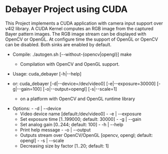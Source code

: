 Debayer Project using CUDA
==========================

This Project implements a CUDA application with camera input support over v4l2
library. A CUDA Kernel computes an RGB image from the captured Bayer pattern
images. The RGB image stream can be displayed with OpenCV or OpenGL. At
configure time the support of OpenGL or OpenCV can be disabled. Both sinks are
enabled by default.

* Compile: ./autogen.sh [--without-{opencv|opengl}]
		make
    * Compilation with OpenCV and OpenGL support.

* Usage: 	cuda_debayer [-h|--help]
* or:		cuda_debayer [-d|--device=/dev/video0] [-e|--exposure=30000]
			[-g|--gain=100] [-o|--output=opengl] [-s|--scale=1]
	* on a platform with OpenCV and OpenGL runtime library

+    Options:
    - -d | --device
        - Video device name [default:/dev/video0]
    - -e | --exposure
        - Set exposure time   [1..199000; default: 30000]
    - -g | --gain
        - Set analog gain [0..244; default: 100]
    - -h | --help
        - Print help message
    - -o | --output
        - Outputs stream over OpenCV/OpenGL [opencv, opengl; default: opengl]
    - -s | --scale
        - Decreasing size by factor [1..20; default: 1]
